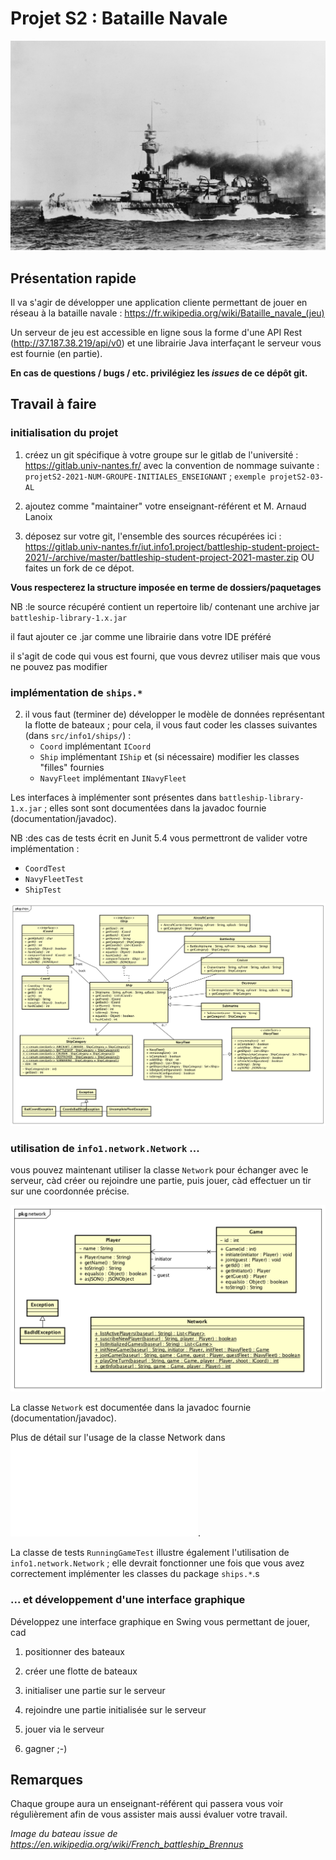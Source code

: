 # Projet S2 : Bataille Navale

![French_battleship_Brennus_NH_64443](img/French_battleship_Brennus_NH_64443.jpg)

## Présentation rapide 

Il va s'agir de développer une application cliente permettant de jouer 
en réseau à la bataille navale : https://fr.wikipedia.org/wiki/Bataille_navale_(jeu)

Un serveur de jeu est accessible en ligne sous la forme d'une API Rest
 (http://37.187.38.219/api/v0) et une librairie Java 
 interfaçant le serveur vous est fournie (en partie).

**En cas de questions / bugs / etc. privilégiez les _issues_ de ce dépôt git.**


## Travail à faire

### initialisation du projet

1. créez un git spécifique à votre groupe sur le gitlab de l'université : 
 https://gitlab.univ-nantes.fr/ avec la convention de nommage suivante :
`projetS2-2021-NUM-GROUPE-INITIALES_ENSEIGNANT` ; `exemple projetS2-03-AL`
 
 

2. ajoutez comme "maintainer" votre enseignant-référent et M. Arnaud Lanoix    

3. déposez sur votre git, l'ensemble des sources récupérées ici :
https://gitlab.univ-nantes.fr/iut.info1.project/battleship-student-project-2021/-/archive/master/battleship-student-project-2021-master.zip
OU faites un fork de ce dépot.



 **Vous respecterez la structure imposée en terme de dossiers/paquetages**
 
  NB :le source récupéré contient un repertoire lib/ 
     contenant une archive jar `battleship-library-1.x.jar`
     
  il faut ajouter ce .jar comme une librairie dans votre IDE préféré
     
  il s'agit de code qui vous est fourni, que vous devrez utiliser
  mais que vous ne pouvez pas modifier


### implémentation de `ships.*`

2. il vous faut (terminer de) développer le modèle de données représentant 
la flotte de bateaux ; pour cela, il vous faut coder 
les classes suivantes (dans `src/info1/ships/`) : 
    *  `Coord` implémentant `ICoord`
    *  `Ship` implémentant `IShip` et (si nécessaire) modifier les classes "filles" fournies
    *  `NavyFleet` implémentant `INavyFleet`
    
Les interfaces à implémenter sont présentes dans `battleship-library-1.x.jar` ; 
elles sont sont documentées dans la javadoc fournie (documentation/javadoc).

NB :des cas de tests écrit en Junit 5.4 vous 
permettront de valider votre implémentation :
   * `CoordTest`
   * `NavyFleetTest`
   * `ShipTest`

![package ships](documentation/package_ships.png)


### utilisation de `info1.network.Network` ...


vous pouvez maintenant utiliser la classe `Network` pour échanger avec le serveur, 
càd créer ou rejoindre une partie, puis jouer, càd effectuer un tir 
sur une coordonnée précise.

![package network](documentation/package_network.png)

La classe `Network` est documentée dans la javadoc fournie (documentation/javadoc).

Plus de détail sur l'usage de la classe Network dans ![HowToUseNetwork](documentation/HowtoUseNetwork.md).

La classe de tests `RunningGameTest` illustre également l'utilisation de `info1.network.Network` ; elle devrait 
fonctionner une fois que vous avez correctement implémenter les classes du package `ships.*`.s

### ... et développement d'une interface graphique

Développez une interface graphique en Swing vous permettant de jouer, cad

1. positionner des bateaux

2. créer une flotte de bateaux

3. initialiser une partie sur le serveur

4. rejoindre une partie initialisée sur le serveur

5. jouer via le serveur

6. gagner ;-)



## Remarques 

Chaque groupe aura un enseignant-référent qui passera
vous voir régulièrement afin de vous assister 
mais aussi évaluer votre travail.





_Image du bateau issue de https://en.wikipedia.org/wiki/French_battleship_Brennus_
